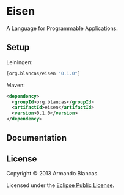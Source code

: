 # Eisen

A Language for Programmable Applications.

## Setup

Leiningen:

```clojure
[org.blancas/eisen "0.1.0"]
```

Maven:

```xml
<dependency>
  <groupId>org.blancas</groupId>
  <artifactId>eisen</artifactId>
  <version>0.1.0</version>
</dependency>
```

## Documentation

## License

Copyright © 2013 Armando Blancas.

Licensed under the [Eclipse Public License](http://www.eclipse.org/legal/epl-v10.html).
